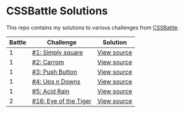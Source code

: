 # CSSBattle Solutions

This repo contains my solutions to various challenges from [CSSBattle](https://cssbattle.dev).


| Battle | Challenge | Solution |
|--------|-----------|----------|
| 1 | [#1: Simply square](https://cssbattle.dev/play/1) | [View source](src/battle-1/1/index.html) |
| 1 | [#2: Carrom](https://cssbattle.dev/play/2) | [View source](src/battle-1/2/index.html) |
| 1 | [#3: Push Button](https://cssbattle.dev/play/3) | [View source](src/battle-1/3/index.html) |
| 1 | [#4: Ups n Downs](https://cssbattle.dev/play/4) | [View source](src/battle-1/4/index.html) |
| 1 | [#5: Acid Rain](https://cssbattle.dev/play/5) | [View source](src/battle-1/5/index.html) |
| 2 | [#16: Eye of the Tiger](https://cssbattle.dev/play/16) | [View source](src/battle-2/16/index.html) |
